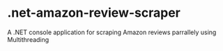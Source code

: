 # .net-amazon-review-scraper
A .NET console application for scraping Amazon reviews parrallely using Multithreading
